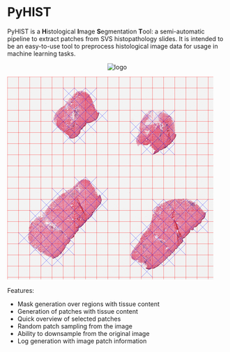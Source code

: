 # PyHIST

PyHIST is a **H**istological **I**mage **S**egmentation **T**ool: a semi-automatic pipeline to extract patches from SVS histopathology slides. It is intended to be an easy-to-use tool to preprocess histological image data for usage in machine learning tasks.

<div align="center">
<img src="https://raw.githubusercontent.com/manuel-munoz-aguirre/PyHIST/master/docs/resources/workflow.png" alt="logo"></img>
</div>

![tilecrossed_sample](resources/tilecrossed_sample.png)

Features:

*   Mask generation over regions with tissue content
*   Generation of patches with tissue content
*   Quick overview of selected patches
*   Random patch sampling from the image
*   Ability to downsample from the original image
*   Log generation with image patch information
